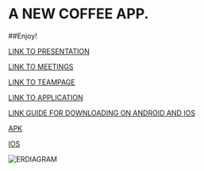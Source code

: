 # A NEW COFFEE APP. 
##Enjoy!

[LINK TO PRESENTATION](https://docs.google.com/presentation/d/1lylHWbRWt6L77PrwWmXkCXjSWTTvJZxPkr5Mr8x2PSA/edit#slide=id.p)<br>

[LINK TO MEETINGS](admin/meetings.md)<br>

[LINK TO TEAMPAGE](admin/team.md)<br>

[LINK TO APPLICATION](https://oplikos.github.io/testweb/)<br>

[LINK GUIDE FOR DOWNLOADING ON ANDROID AND IOS](app/README.md)<br>

[APK](https://github.com/cse110-fa22-group11/cse110-fa22-group11/raw/main/app/android/CaffeinatedAPK.apk)<br>

[IOS](https://github.com/cse110-fa22-group11/cse110-fa22-group11/raw/main/app/ios/CaffeinatedIOS.tar.gz)

![ERDIAGRAM](https://github.com/daz005/Software-Engineering-Project/blob/master/test-web/images/logo.png)
